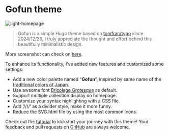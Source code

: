 # Gofun theme
![light-homepage](https://github.com/loyistro/gofun/blob/main/images/homepage.webp)

> Gofun is a simple Hugo theme based on [tomfran/typo](https://github.com/tomfran/typo) since 2024/12/26, I truly appreciate the thought and effort behind this beautifully minimalistic design.

More screenshot can check on [here](https://github.com/loyistro/gofun/tree/main/images).

To enhance its functionality, I’ve added new features and customized some settings:
- Add a new color palette named “**Gofun**”, inspired by same name of the [traditional colors of Japan](https://color-term.com/color/gofun-fffffb/).
- Use awsome font [Bricolage Grotesque](https://github.com/ateliertriay/bricolage) as default.
- Support multiple collection display on homepage.
- Customize your syntax highlighting with a CSS file.
- Add ‘////’ as a divider style, make it more funny.
- Reduce the SVG.html file by using the most common icons.

Check out the [tutorial](https://github.com/loyistro/gofun/wiki) to kickstart your journey with this theme! Your feedback and pull requests on [GitHub](https://github.com/loyistro/gofun) are always welcome.


